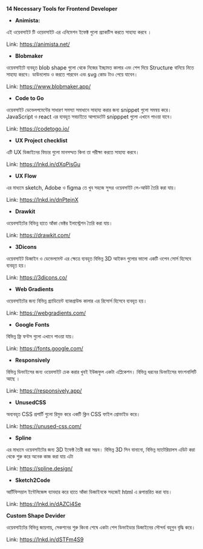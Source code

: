 **14 Necessary Tools for Frontend Developer**

- **Animista:**

এই ওয়েবসাইট টি ওয়েবসাইট এর এনিমেশন ইফেক্ট গুলো প্র্যাকটিস করতে সাহায্য করবে । 

Link: <https://animista.net/>

- **Blobmaker**

ওয়েবসাইটে ব্যবহৃত blob shape গুলো থেকে নিজের ইচ্ছামত কালার এবং শেপ দিয়ে  Structure বানিয়ে নিতে সাহায্য করবে। ডাউনলোড ও করতে পারবেন এবং svg কোড টাও পেয়ে যাবেন। 

Link: <https://www.blobmaker.app/>

- **Code to Go**

ওয়েবসাইট ডেভেলপমেন্টের সাধারণ সমস্যা সমাধানে সাহায্য করার জন্য snippet গুলো সমন্বয় করে। JavaScript ও react এর ব্যবহৃত সবচাইতে আপডেটেট snipppet গুলো এখানে পাওয়া যাবে।

Link: <https://codetogo.io/>

- **UX Project checklist**

এটি UX ডিজাইনের ফিচার গুলো মানসম্মত কিনা তা পরীক্ষা করতে সাহায্য করবে।

Link: <https://lnkd.in/dXqPisGu>

- **UX Flow**

এর মাধ্যমে sketch, Adobe ও figma তে খুব সহজে সুন্দর ওয়েবসাইট লে-আউট তৈরি করা যায়। 

Link: <https://lnkd.in/dnPtejnX>

- **Drawkit**

ওয়েবসাইটের বিভিন্ন হাতে আঁকা ভেক্টর ইলাস্ট্রেশন তৈরি করা যায়।

Link: <https://drawkit.com/>

- **3Dicons**

ওয়েবসাইট ডিজাইন ও ডেভেলমেন্ট এর ক্ষেত্রে ব্যবহৃত বিভিন্ন 3D আইকন গুলোর ভালো একটি ওপেন সোর্স হিসেবে ব্যবহৃত হয়। 

Link: <https://3dicons.co/>

- **Web Gradients**

ওয়েবসাইটের জন্য বিভিন্ন গ্র্যাডিয়েন্ট ব্যাকগ্রাউন্ড কালার এর রিসোর্স হিসেবে ব্যবহৃত হয়।

Link: https://webgradients.com/

- **Google Fonts**

বিভিন্ন ফ্রি ফন্টস গুলো এখানে পাওয়া যায়।

Link: <https://fonts.google.com/>

- **Responsively**

বিভিন্ন ডিভাইসের জন্য ওয়েবসাইট চেক করার খুবই ইউজফুল একটা এপ্লিকেশন। বিভিন্ন ধরনের ডিভাইসের ফাংশনালিটি আছে ।

Link: <https://responsively.app/>

- **UnusedCSS**

অব্যবহৃত CSS প্রপার্টি গুলো রিমুভ করে একটি ক্লিন CSS ফাইল প্রোভাইড করে।

Link: <https://unused-css.com/>

- **Spline**

এর মাধ্যমে ওয়েবসাইটের জন্য 3D ইফেক্ট তৈরী করা সম্ভব। বিভিন্ন 3D সিন বানানো, বিভিন্ন ম্যাটেরিয়ালস এডিট করা থেকে শুরু করে অনেক কাজ করা যায় এটা 

Link: <https://spline.design/>

- **Sketch2Code**

আর্টিফিসয়াল ইন্টেলিজেন্স ব্যাবহার করে হাতে আঁকা ডিজাইনকে সহজেই html এ রূপান্তরিত করা যায়।

Link: <https://lnkd.in/dAZCi4Se>

**Custom Shape Devider**

ওয়েবসাইটের বিভিন্ন জায়গায়, সেকশনের শুরু কিংবা শেষে একটা শেপ ডিভাইডার ডিজাইনের সৌন্দর্য বহুগুন বৃদ্ধি করে।

Link: <https://lnkd.in/dSTFm4S9>

